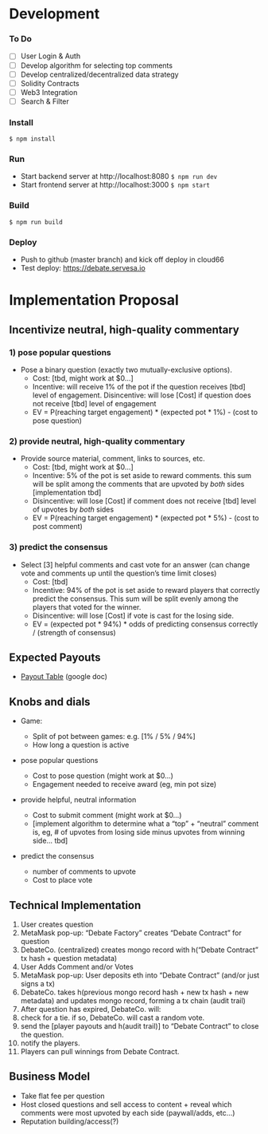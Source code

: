 # Development
### To Do
- [ ] User Login & Auth
- [ ] Develop algorithm for selecting top comments
- [ ] Develop centralized/decentralized data strategy
- [ ] Solidity Contracts
- [ ] Web3 Integration
- [ ] Search & Filter

### Install
`$ npm install`
### Run
- Start backend server at http://localhost:8080 `$ npm run dev`
- Start frontend server at http://localhost:3000 `$ npm start`
### Build
`$ npm run build`
### Deploy
- Push to github (master branch) and kick off deploy in cloud66
- Test deploy: https://debate.servesa.io

# Implementation Proposal
## Incentivize neutral, high-quality commentary

### 1) pose popular questions
- Pose a binary question (exactly two mutually-exclusive options).
  - Cost: [tbd, might work at $0…]
  - Incentive: will receive 1% of the pot if the question receives [tbd] level of engagement. Disincentive: will lose [Cost] if question does not receive [tbd] level of engagement
  - EV = P(reaching target engagement) * (expected pot * 1%) - (cost to pose question)
### 2) provide neutral, high-quality commentary
- Provide source material, comment, links to sources, etc.
  - Cost: [tbd, might work at $0…]
  - Incentive: 5% of the pot is set aside to reward comments. this sum will be split among the comments that are upvoted by *both* sides [implementation tbd]
  - Disincentive: will lose [Cost] if comment does not receive [tbd] level of upvotes by *both* sides
  - EV = P(reaching target engagement) * (expected pot * 5%) - (cost to post comment)
### 3) predict the consensus
- Select [3] helpful comments and cast vote for an answer (can change vote and comments up until the question’s time limit closes)
  - Cost: [tbd]
  - Incentive: 94% of the pot is set aside to reward players that correctly predict the consensus. This sum will be split evenly among the players that voted for the winner.
  - Disincentive: will lose [Cost] if vote is cast for the losing side.
  - EV = (expected pot * 94%) * odds of predicting consensus correctly / (strength of consensus)

## Expected Payouts
- [Payout Table](https://docs.google.com/spreadsheets/d/1xvWAPwBt0KwaNUKvZZFjgvx5Wip3DXpfOzQHlWmO9Sw/edit?usp=sharing) (google doc)

## Knobs and dials

- Game:
  - Split of pot between games: e.g. [1% / 5% / 94%]
  - How long a question is active

- pose popular questions
  - Cost to pose question (might work at $0…)
  - Engagement needed to receive award (eg, min pot size)

- provide helpful, neutral information
  - Cost to submit comment (might work at $0…)
  - [implement algorithm to determine what a “top” + “neutral” comment is, eg, # of upvotes from losing side minus upvotes from winning side… tbd]

- predict the consensus
  - number of comments to upvote
  - Cost to place vote


## Technical Implementation
1. User creates question
  1. MetaMask pop-up: “Debate Factory” creates “Debate Contract” for question
  2. DebateCo. (centralized) creates mongo record with h(“Debate Contract” tx hash + question metadata)
2. User Adds Comment and/or Votes
  1. MetaMask pop-up: User deposits eth into “Debate Contract” (and/or just signs a tx)
  2. DebateCo. takes h(previous mongo record hash + new tx hash + new metadata) and updates mongo record, forming a tx chain (audit trail)
3. After question has expired, DebateCo. will:
  1. check for a tie. if so, DebateCo. will cast a random vote.
  2. send the [player payouts and h(audit trail)] to “Debate Contract” to close the question. 
  3. notify the players.
4. Players can pull winnings from Debate Contract.

## Business Model
- Take flat fee per question
- Host closed questions and sell access to content + reveal which comments were most upvoted by each side (paywall/adds, etc…)
- Reputation building/access(?)

